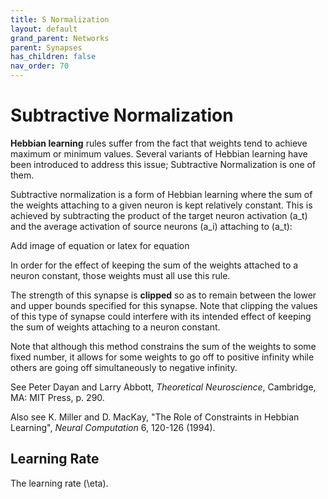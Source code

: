 ```yaml
---
title: S Normalization
layout: default
grand_parent: Networks
parent: Synapses
has_children: false
nav_order: 70
---
```


# Subtractive Normalization

**Hebbian learning** rules suffer from the fact that weights tend to achieve maximum or minimum values. Several variants of Hebbian learning have been introduced to address this issue; Subtractive Normalization is one of them.

Subtractive normalization is a form of Hebbian learning where the sum of the weights attaching to a given neuron is kept relatively constant. This is achieved by subtracting the product of the target neuron activation \(a_t\) and the average activation of source neurons \(a_i\) attaching to \(a_t\):

<!-- TODO --> Add image of equation or latex for equation  

In order for the effect of keeping the sum of the weights attached to a neuron constant, those weights must all use this rule.

The strength of this synapse is **clipped** so as to remain between the lower and upper bounds specified for this synapse. Note that clipping the values of this type of synapse could interfere with its intended effect of keeping the sum of weights attaching to a neuron constant.

Note that although this method constrains the sum of the weights to some fixed number, it allows for some weights to go off to positive infinity while others are going off simultaneously to negative infinity.

See Peter Dayan and Larry Abbott, *Theoretical Neuroscience*, Cambridge, MA: MIT Press, p. 290.

Also see K. Miller and D. MacKay, "The Role of Constraints in Hebbian Learning", *Neural Computation* 6, 120-126 (1994).

## Learning Rate

The learning rate \(\eta\).